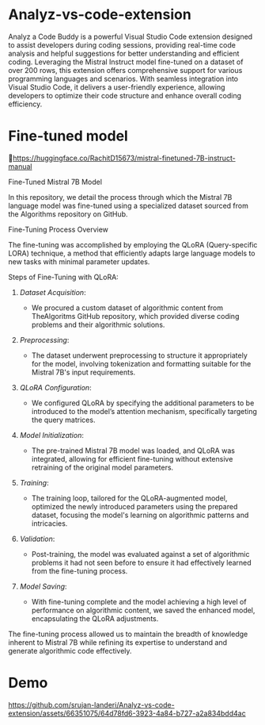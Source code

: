 # Analyz-vs-code-extension
Analyz a Code Buddy is a powerful Visual Studio Code extension designed to assist developers during coding sessions, providing real-time code analysis and helpful suggestions for better understanding and efficient coding. Leveraging the Mistral Instruct model fine-tuned on a dataset of over 200 rows, this extension offers comprehensive support for various programming languages and scenarios. With seamless integration into Visual Studio Code, it delivers a user-friendly experience, allowing developers to optimize their code structure and enhance overall coding efficiency. 


# Fine-tuned model

🔗https://huggingface.co/RachitD15673/mistral-finetuned-7B-instruct-manual

Fine-Tuned Mistral 7B Model

In this repository, we detail the process through which the Mistral 7B language model was fine-tuned using a specialized dataset sourced from the Algorithms repository on GitHub.

Fine-Tuning Process Overview

The fine-tuning was accomplished by employing the QLoRA (Query-specific LORA) technique, a method that efficiently adapts large language models to new tasks with minimal parameter updates.

Steps of Fine-Tuning with QLoRA:

1. *Dataset Acquisition*:
   - We procured a custom dataset of algorithmic content from TheAlgoritms GitHub repository, which provided diverse coding problems and their algorithmic solutions.

2. *Preprocessing*:
   - The dataset underwent preprocessing to structure it appropriately for the model, involving tokenization and formatting suitable for the Mistral 7B's input requirements.

3. *QLoRA Configuration*:
   - We configured QLoRA by specifying the additional parameters to be introduced to the model’s attention mechanism, specifically targeting the query matrices.

4. *Model Initialization*:
   - The pre-trained Mistral 7B model was loaded, and QLoRA was integrated, allowing for efficient fine-tuning without extensive retraining of the original model parameters.

5. *Training*:
   - The training loop, tailored for the QLoRA-augmented model, optimized the newly introduced parameters using the prepared dataset, focusing the model's learning on algorithmic patterns and intricacies.

6. *Validation*:
   - Post-training, the model was evaluated against a set of algorithmic problems it had not seen before to ensure it had effectively learned from the fine-tuning process.

7. *Model Saving*:
   - With fine-tuning complete and the model achieving a high level of performance on algorithmic content, we saved the enhanced model, encapsulating the QLoRA adjustments.

The fine-tuning process allowed us to maintain the breadth of knowledge inherent to Mistral 7B while refining its expertise to understand and generate algorithmic code effectively.


# Demo

https://github.com/srujan-landeri/Analyz-vs-code-extension/assets/66351075/64d78fd6-3923-4a84-b727-a2a834bdd4ac

